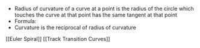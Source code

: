 - Radius of curvature of a curve at a point is the radius of the circle which touches the curve at that point has the same tangent at that point
- Formula:
- Curvature is the reciprocal of radius of curvature

[[Euler Spiral]]
[[Track Transition Curves]]